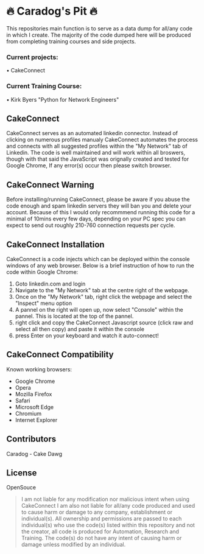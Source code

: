 # :fire: Caradog's Pit :fire:

This repositories main function is to serve as a data dump for all/any code in which I create. The majority of the code dumped here will be produced from completing training courses and side projects.

### Current projects:

• CakeConnect

### Current Training Course:

• Kirk Byers "Python for Network Engineers"

## CakeConnect

CakeConnect serves as an automated linkedin connector. Instead of clicking on numerous profiles manualy CakeConnect automates the process and connects with all suggested profiles within the "My Network" tab of Linkedin. The code is well maintained and will work within all broswers, though with that said the JavaScript was orignally created and tested for Google Chrome, If any error(s) occur then please switch browser. 

## CakeConnect Warning

Before installing/running CakeConnect, please be aware if you abuse the code enough and spam linkedin servers they will ban you and delete your account. Because of this I would only recommmend running this code for a minimal of 10mins every few days, depending on your PC spec you can expect to send out roughly 210-760 connection requests per cycle. 

## CakeConnect Installation

CakeConnect is a code injects which can be deployed within the console windows of any web browser. Below is a brief instruction of how to run the code within Google Chrome:

1) Goto linkedin.com and login
2) Navigate to the "My Network" tab at the centre right of the webpage.
3) Once on the "My Network" tab, right click the webpage and select the "Inspect" menu option
4) A pannel on the right will open up, now select "Console" within the pannel. This is located at the top of the pannel.
5) right click and copy the CakeConnect Javascript source (click raw and select all then copy) and paste it within the console
6) press Enter on your keyboard and watch it auto-connect!

## CakeConnect Compatibility

Known working browsers:

* Google Chrome
* Opera
* Mozilla Firefox
* Safari
* Microsoft Edge 
* Chromium
* Internet Explorer

## Contributors

Caradog - Cake Dawg

## License

OpenSouce

> I am not liable for any modification nor malicious intent when using CakeConnect I am also not liable for all/any code produced and used to cause harm or damage to any company, establishment or individual(s). All ownership and permissions are passed to each individual(s) who use the code(s) listed within this repository and not the creator, all code is produced for Automation, Research and Training. The  code(s) do not have any intent of causing harm or damage unless modified by an individual.
